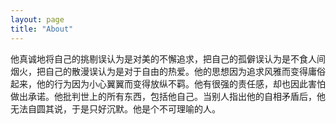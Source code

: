 ```yaml
---
layout: page
title: "About"
---
```




他真诚地将自己的挑剔误认为是对美的不懈追求，把自己的孤僻误认为是不食人间烟火，把自己的散漫误认为是对于自由的热爱。他的思想因为追求风雅而变得庸俗起来，他的行为因为小心翼翼而变得放纵不羁。他有很强的责任感，却也因此害怕做出承诺。他批判世上的所有东西，包括他自己。当别人指出他的自相矛盾后，他无法自圆其说，于是只好沉默。他是个不可理喻的人。
